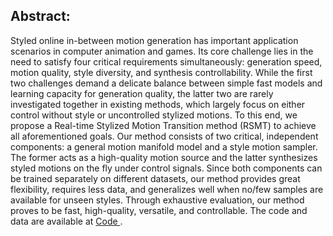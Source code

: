 ## Abstract:
Styled online in-between motion generation has important application scenarios in computer animation and games. Its core challenge lies in the need to satisfy four critical requirements simultaneously: generation speed,  motion quality, style diversity, and synthesis controllability. While the first two challenges demand a delicate balance between simple fast models and learning capacity for generation quality, the latter two are rarely investigated together in existing methods, which largely focus on either control without style or uncontrolled stylized motions. To this end, we propose a Real-time Stylized Motion Transition method (RSMT) to achieve all aforementioned goals. Our method consists of two critical, independent components: a general motion manifold model and a style motion sampler. The former acts as a high-quality motion source and the latter synthesizes styled motions on the fly under control signals. Since both components can be trained separately on different datasets, our method provides great flexibility, requires less data, and generalizes well when no/few samples are available for unseen styles. Through exhaustive evaluation, our method proves to be fast, high-quality, versatile, and controllable. The code and data are available at <a href="https://github.com/yuyujunjun/RSMT-Realtime-Stylized-Motion-Transition"> Code </a>.